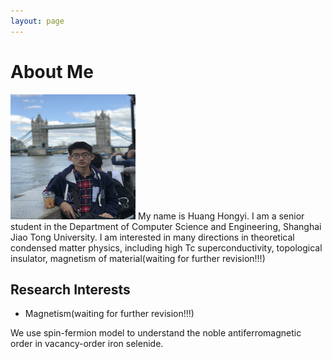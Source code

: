 ```yaml
---
layout: page
---
```


# About Me

<img src="/images/huanghongyi.jpg" class="floatpic" width="200" height="200">
My name is Huang Hongyi.  I am a senior student in the Department of Computer Science and Engineering, Shanghai Jiao Tong University.
I am interested in many directions in theoretical condensed matter physics, including high Tc superconductivity, topological insulator, magnetism of material(waiting for further revision!!!)

## Research Interests

- Magnetism(waiting for further revision!!!)

We use spin-fermion model to understand the noble antiferromagnetic order in vacancy-order iron selenide.


